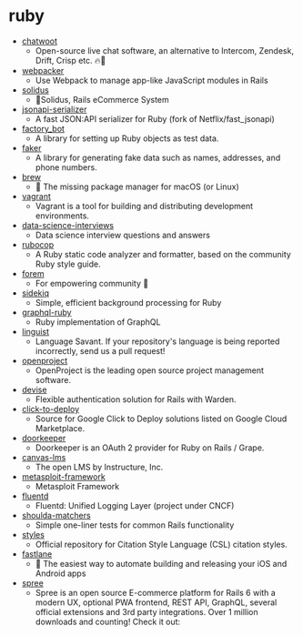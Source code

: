 # ruby
- [chatwoot](https://github.com/chatwoot/chatwoot)
  - Open-source live chat software, an alternative to Intercom, Zendesk, Drift, Crisp etc. 🔥💬
- [webpacker](https://github.com/rails/webpacker)
  - Use Webpack to manage app-like JavaScript modules in Rails
- [solidus](https://github.com/solidusio/solidus)
  - 🛒Solidus, Rails eCommerce System
- [jsonapi-serializer](https://github.com/jsonapi-serializer/jsonapi-serializer)
  - A fast JSON:API serializer for Ruby (fork of Netflix/fast_jsonapi)
- [factory_bot](https://github.com/thoughtbot/factory_bot)
  - A library for setting up Ruby objects as test data.
- [faker](https://github.com/faker-ruby/faker)
  - A library for generating fake data such as names, addresses, and phone numbers.
- [brew](https://github.com/Homebrew/brew)
  - 🍺 The missing package manager for macOS (or Linux)
- [vagrant](https://github.com/hashicorp/vagrant)
  - Vagrant is a tool for building and distributing development environments.
- [data-science-interviews](https://github.com/alexeygrigorev/data-science-interviews)
  - Data science interview questions and answers
- [rubocop](https://github.com/rubocop-hq/rubocop)
  - A Ruby static code analyzer and formatter, based on the community Ruby style guide.
- [forem](https://github.com/forem/forem)
  - For empowering community 🌱
- [sidekiq](https://github.com/mperham/sidekiq)
  - Simple, efficient background processing for Ruby
- [graphql-ruby](https://github.com/rmosolgo/graphql-ruby)
  - Ruby implementation of GraphQL
- [linguist](https://github.com/github/linguist)
  - Language Savant. If your repository's language is being reported incorrectly, send us a pull request!
- [openproject](https://github.com/opf/openproject)
  - OpenProject is the leading open source project management software.
- [devise](https://github.com/heartcombo/devise)
  - Flexible authentication solution for Rails with Warden.
- [click-to-deploy](https://github.com/GoogleCloudPlatform/click-to-deploy)
  - Source for Google Click to Deploy solutions listed on Google Cloud Marketplace.
- [doorkeeper](https://github.com/doorkeeper-gem/doorkeeper)
  - Doorkeeper is an OAuth 2 provider for Ruby on Rails / Grape.
- [canvas-lms](https://github.com/instructure/canvas-lms)
  - The open LMS by Instructure, Inc.
- [metasploit-framework](https://github.com/rapid7/metasploit-framework)
  - Metasploit Framework
- [fluentd](https://github.com/fluent/fluentd)
  - Fluentd: Unified Logging Layer (project under CNCF)
- [shoulda-matchers](https://github.com/thoughtbot/shoulda-matchers)
  - Simple one-liner tests for common Rails functionality
- [styles](https://github.com/citation-style-language/styles)
  - Official repository for Citation Style Language (CSL) citation styles.
- [fastlane](https://github.com/fastlane/fastlane)
  - 🚀 The easiest way to automate building and releasing your iOS and Android apps
- [spree](https://github.com/spree/spree)
  - Spree is an open source E-commerce platform for Rails 6 with a modern UX, optional PWA frontend, REST API, GraphQL, several official extensions and 3rd party integrations. Over 1 million downloads and counting! Check it out:
